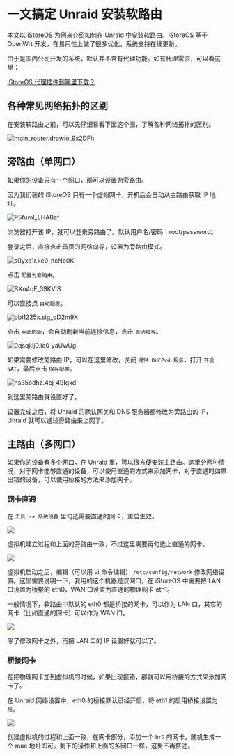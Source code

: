 # 一文搞定 Unraid 安装软路由

本文以 [iStoreOS](https://fw.koolcenter.com/iStoreOS/x86_64/) 为例来介绍如何在 Unraid 中安装软路由。IStoreOS 基于 OpenWrt 开发，在易用性上做了很多优化，系统支持在线更新。

由于是国内公司开发的系统，默认并不含有代理功能。如有代理需求，可以看这里：

[iStoreOS 代理插件到哪里下载？](/basic/question.html#istoreos代理插件到哪里下载)

## 各种常见网络拓扑的区别

在安装软路由之前，可以先仔细看看下面这个图，了解各种网络拓扑的区别。

![main_router.drawio_9x2DFh](https://img.slarker.me/wiki/main_router.drawio_9x2DFh.svg)

## 旁路由（单网口）

如果你的设备只有一个网口，那可以设置为旁路由。

因为我们装的 iStoreOS 只有一个虚拟网卡，开机后会自动从主路由获取 IP 地址。

![P5fuml_LHABaf](https://img.slarker.me/wiki/P5fuml_LHABaf.png)

浏览器打开该 IP，就可以登录旁路由了。默认用户名/密码：root/password。

登录之后，直接点击首页的网络向导，设置为旁路由模式。

![si1yxa1r.ke0_ncNe0K](https://img.slarker.me/wiki/si1yxa1r.ke0_ncNe0K.png)

点击 `配置为旁路由`。

![BXn4qF_39KVlS](https://img.slarker.me/wiki/BXn4qF_39KVlS.png)

可以直接点 `自动配置`。

![pbi1225x.sig_qD2m9X](https://img.slarker.me/wiki/pbi1225x.sig_qD2m9X.png)

点击 `点此刷新`，会自动刷新当前连接信息，点击 `自动填写`。

![0qsqklj0.le0_yaUwUg](https://img.slarker.me/wiki/0qsqklj0.le0_yaUwUg.png)

如果需要修改旁路由 IP，可以在这里修改，关闭 `提供 DHCPv4 服务`，打开 `开启 NAT`，最后点击 `保存配置`。

![hs35odhz.4ej_49Iqxd](https://img.slarker.me/wiki/hs35odhz.4ej_49Iqxd.png)

到这里旁路由就设置好了。

设置完成之后，将 Unraid 的默认网关和 DNS 服务器都修改为旁路由的 IP，Unraid 就可以通过旁路由来上网了。

## 主路由（多网口）

如果你的设备有多个网口，在 Unraid 里，可以很方便安装主路由。这里分两种情况，对于网卡能够直通的设备，可以使用直通的方式来添加网卡，对于直通时如果出错的设备，可以使用桥接的方法来添加网卡。

### 网卡直通

在 `工具 -> 系统设备`  里勾选需要直通的网卡，重启生效。

![](https://img.slarker.me/wiki/20231208005316_W54ool.png)

虚拟机建立过程和上面的旁路由一致，不过这里需要再勾选上直通的网卡。

![](https://img.slarker.me/wiki/20231208005547_JvLatS.png)

虚拟机启动之后，编辑（可以用 vi 命令编辑） `/etc/config/network` 修改网络设置。这里需要说明一下，我用的这个机器是双网口，在 iStoreOS 中需要把 LAN 口设置为桥接的 eth0，WAN 口设置为直通的物理网卡 eth1。

一般情况下，软路由中默认的 eth0 都是桥接的网卡，可以作为 LAN 口，其它的网卡（比如直通的网卡）可以作为 WAN 口。

![](https://img.slarker.me/wiki/5dsGV0_wQ2pnl.png)

除了修改网卡之外，再把 LAN 口的 IP 设置好就可以了。

### 桥接网卡

在把物理网卡加到虚拟机的时候，如果出现报错，那就可以用桥接的方式来添加网卡了。

在 Unraid 网络设置中，eth0 的桥接默认已经开启，将 eth1 的启用桥接设置为 `是`。

![](https://img.slarker.me/wiki/20231208020629_fjnrR0.png)

创建虚拟机的过程和上面一致，在网卡部分，添加一个 `br2` 的网卡，随机生成一个 mac 地址即可。剩下的操作和上面的多网口一样，这里不再赘述。